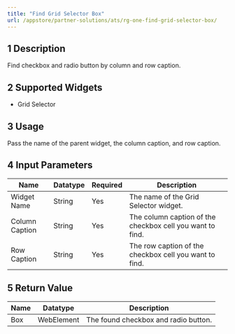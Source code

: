 ```yaml
---
title: "Find Grid Selector Box"
url: /appstore/partner-solutions/ats/rg-one-find-grid-selector-box/
---
```


## 1 Description

Find checkbox and radio button by column and row caption.

## 2 Supported Widgets

* Grid Selector

## 3 Usage

Pass the name of the parent widget, the column caption, and row caption.

## 4 Input Parameters

Name | Datatype | Required | Description
---- | -------- | -------- | ---------------
Widget Name | String | Yes | The name of the Grid Selector widget.
Column Caption | String | Yes | The column caption of the checkbox cell you want to find.
Row Caption | String | Yes | The row caption of the checkbox cell you want to find.

## 5 Return Value

Name | Datatype | Description
---- | --------- | ---------------
Box | WebElement | The found checkbox and radio button.
